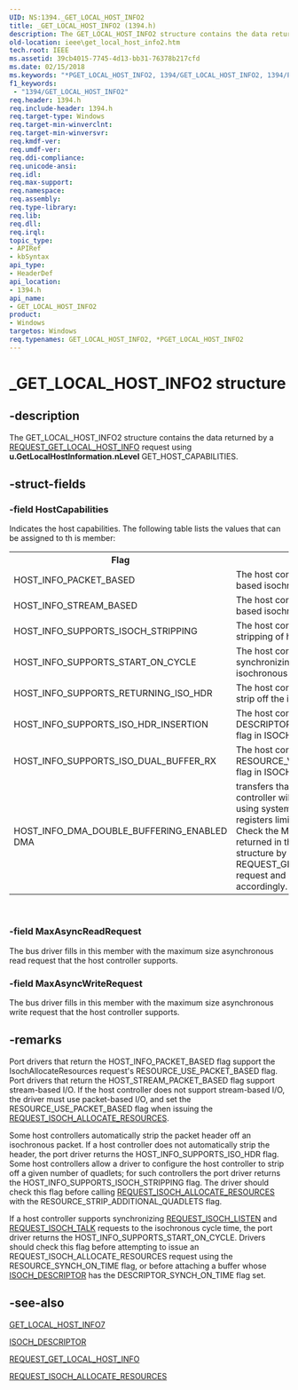 ```yaml
---
UID: NS:1394._GET_LOCAL_HOST_INFO2
title: _GET_LOCAL_HOST_INFO2 (1394.h)
description: The GET_LOCAL_HOST_INFO2 structure contains the data returned by a REQUEST_GET_LOCAL_HOST_INFO request using u.GetLocalHostInformation.nLevel GET_HOST_CAPABILITIES.
old-location: ieee\get_local_host_info2.htm
tech.root: IEEE
ms.assetid: 39cb4015-7745-4d13-bb31-76378b217cfd
ms.date: 02/15/2018
ms.keywords: "*PGET_LOCAL_HOST_INFO2, 1394/GET_LOCAL_HOST_INFO2, 1394/PGET_LOCAL_HOST_INFO2, 1394stct_06c8c818-409c-41eb-b501-6e55b0cf50ff.xml, GET_LOCAL_HOST_INFO2, GET_LOCAL_HOST_INFO2 structure [Buses], IEEE.get_local_host_info2, PGET_LOCAL_HOST_INFO2, PGET_LOCAL_HOST_INFO2 structure pointer [Buses], _GET_LOCAL_HOST_INFO2"
f1_keywords:
 - "1394/GET_LOCAL_HOST_INFO2"
req.header: 1394.h
req.include-header: 1394.h
req.target-type: Windows
req.target-min-winverclnt: 
req.target-min-winversvr: 
req.kmdf-ver: 
req.umdf-ver: 
req.ddi-compliance: 
req.unicode-ansi: 
req.idl: 
req.max-support: 
req.namespace: 
req.assembly: 
req.type-library: 
req.lib: 
req.dll: 
req.irql: 
topic_type:
- APIRef
- kbSyntax
api_type:
- HeaderDef
api_location:
- 1394.h
api_name:
- GET_LOCAL_HOST_INFO2
product:
- Windows
targetos: Windows
req.typenames: GET_LOCAL_HOST_INFO2, *PGET_LOCAL_HOST_INFO2
---
```


# _GET_LOCAL_HOST_INFO2 structure


## -description


The GET_LOCAL_HOST_INFO2 structure contains the data returned by a <a href="https://msdn.microsoft.com/library/windows/hardware/ff537644">REQUEST_GET_LOCAL_HOST_INFO</a> request using <b>u.GetLocalHostInformation.nLevel</b> GET_HOST_CAPABILITIES.


## -struct-fields




### -field HostCapabilities

Indicates the host capabilities. The following table lists the values that can be assigned to th is member:



<table>
<tr>
<th>Flag</th>
<th>Description</th>
</tr>
<tr>
<td>HOST_INFO_PACKET_BASED </td>
<td>The host controller supports packet-based isochronous transactions. 
</td>
</tr>
<tr>
<td>HOST_INFO_STREAM_BASED </td>
<td>The host controller supports stream-based isochronous transactions.</td>
</tr>
<tr>
<td>HOST_INFO_SUPPORTS_ISOCH_STRIPPING </td>
<td>The host controller supports configurable stripping of header information. 
</td>
</tr>
<tr>
<td>HOST_INFO_SUPPORTS_START_ON_CYCLE </td>
<td>The host controller supports synchronizing start on specific isochronous cycle times. 
</td>
</tr>
<tr>
<td>HOST_INFO_SUPPORTS_RETURNING_ISO_HDR </td>
<td>The host controller does not automatically strip off the isochronous packet header. 
</td>
</tr>
<tr>
<td>HOST_INFO_SUPPORTS_ISO_HDR_INSERTION </td>
<td>The host controller supports the DESCRIPTOR_HEADER_SCATTER_GATHER flag in ISOCH_DESCRIPTOR. 
</td>
</tr>
<tr>
<td>HOST_INFO_SUPPORTS_ISO_DUAL_BUFFER_RX </td>
<td>The host controller supports the RESOURCE_VARIABLE_ISOCH_PAYLOAD flag in ISOCH_DESCRIPTOR. 
</td>
</tr>
<tr>
<td>HOST_INFO_DMA_DOUBLE_BUFFERING_ENABLED DMA </td>
<td>transfers that are made to/from the host controller will be double-buffered by using system map registers. System map registers limit the size of a single transfer. Check the MaxDmaBufferSize value that is returned in the GET_LOCAL_HOST_INFO7 structure by a REQUEST_GET_LOCAL_HOST_INFO request and limit the transfer size accordingly.</td>
</tr>
</table>
 


### -field MaxAsyncReadRequest

The bus driver fills in this member with the maximum size asynchronous read request that the host controller supports.


### -field MaxAsyncWriteRequest

The bus driver fills in this member with the maximum size asynchronous write request that the host controller supports.


## -remarks



Port drivers that return the HOST_INFO_PACKET_BASED flag support the IsochAllocateResources request's RESOURCE_USE_PACKET_BASED flag. Port drivers that return the HOST_STREAM_PACKET_BASED flag support stream-based I/O. If the host controller does not support stream-based I/O, the driver must use packet-based I/O, and set the RESOURCE_USE_PACKET_BASED flag when issuing the <a href="https://msdn.microsoft.com/library/windows/hardware/ff537649">REQUEST_ISOCH_ALLOCATE_RESOURCES</a>.

Some host controllers automatically strip the packet header off an isochronous packet. If a host controller does not automatically strip the header, the port driver returns the HOST_INFO_SUPPORTS_ISO_HDR flag. Some host controllers allow a driver to configure the host controller to strip off a given number of quadlets; for such controllers the port driver returns the HOST_INFO_SUPPORTS_ISOCH_STRIPPING flag. The driver should check this flag before calling <a href="https://msdn.microsoft.com/library/windows/hardware/ff537649">REQUEST_ISOCH_ALLOCATE_RESOURCES</a> with the RESOURCE_STRIP_ADDITIONAL_QUADLETS flag.

If a host controller supports synchronizing <a href="https://msdn.microsoft.com/library/windows/hardware/ff537655">REQUEST_ISOCH_LISTEN</a> and <a href="https://msdn.microsoft.com/library/windows/hardware/ff537660">REQUEST_ISOCH_TALK</a> requests to the isochronous cycle time, the port driver returns the HOST_INFO_SUPPORTS_START_ON_CYCLE. Drivers should check this flag before attempting to issue an REQUEST_ISOCH_ALLOCATE_RESOURCES request using the RESOURCE_SYNCH_ON_TIME flag, or before attaching a buffer whose <a href="https://docs.microsoft.com/windows-hardware/drivers/ddi/1394/ns-1394-_isoch_descriptor">ISOCH_DESCRIPTOR</a> has the DESCRIPTOR_SYNCH_ON_TIME flag set.




## -see-also




<a href="https://docs.microsoft.com/windows-hardware/drivers/ddi/1394/ns-1394-_get_local_host_info7_w2k">GET_LOCAL_HOST_INFO7</a>



<a href="https://docs.microsoft.com/windows-hardware/drivers/ddi/1394/ns-1394-_isoch_descriptor">ISOCH_DESCRIPTOR</a>



<a href="https://msdn.microsoft.com/library/windows/hardware/ff537644">REQUEST_GET_LOCAL_HOST_INFO</a>



<a href="https://msdn.microsoft.com/library/windows/hardware/ff537649">REQUEST_ISOCH_ALLOCATE_RESOURCES</a>
 

 

